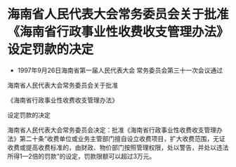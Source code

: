 # 海南省人民代表大会常务委员会关于批准《海南省行政事业性收费收支管理办法》设定罚款的决定

- 1997年9月26日海南省第一届人民代表大会
  常务委员会第三十一次会议通过

<!-- INFO END -->

海南省人民代表大会常务委员会关于批准

《海南省行政事业性收费收支管理办法》

设定罚款的决定

海南省人民代表大会常务委员会决定：批准《海南省行政事业性收费收支管理办法》第二十条“收费单位或业务主管部门擅自设立收费项目，扩大收费范围，无证收费或提高收费标准的，由财政、物价部门按照管理权限，处以警告，并处以违法所得1—2倍的罚款”的设定，罚款限额可以超过3万元。
